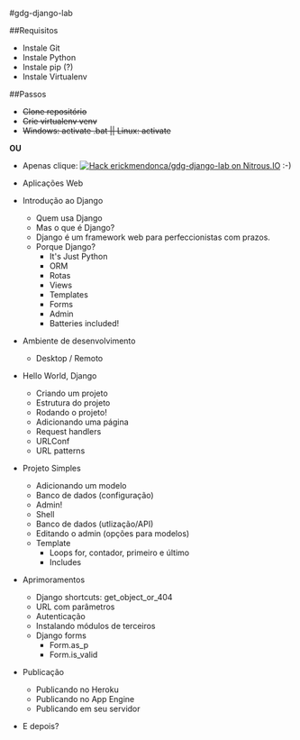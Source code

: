 #gdg-django-lab

##Requisitos
- Instale Git
- Instale Python
- Instale pip (?)
- Instale Virtualenv

##Passos
- ~~Clone repositório~~
- ~~Crie virtualenv venv~~
- ~~Windows: activate .bat || Linux: activate~~

**OU**
- Apenas clique: [![Hack erickmendonca/gdg-django-lab on Nitrous.IO](https://d3o0mnbgv6k92a.cloudfront.net/assets/hack-l-v1-3cc067e71372f6045e1949af9d96095b.png)](https://www.nitrous.io/hack_button?source=embed&runtime=django&repo=erickmendonca%2Fgdg-django-lab&file_to_open=README.md) :-)

- Aplicações Web
- Introdução ao Django
	- Quem usa Django
	- Mas o que é Django?
	- Django é um framework web para perfeccionistas com prazos.
	- Porque Django?
		- It's Just Python
		- ORM
		- Rotas
		- Views
		- Templates
		- Forms
		- Admin
		- Batteries included!
- Ambiente de desenvolvimento
	- Desktop / Remoto
- Hello World, Django
	- Criando um projeto
	- Estrutura do projeto
	- Rodando o projeto!
	- Adicionando uma página
	- Request handlers
	- URLConf
	- URL patterns
- Projeto Simples
	- Adicionando um modelo
	- Banco de dados (configuração)
	- Admin!
	- Shell
	- Banco de dados (utlização/API)
	- Editando o admin (opções para modelos)
	- Template
		- Loops for, contador, primeiro e último
		- Includes
- Aprimoramentos
	- Django shortcuts: get_object_or_404
	- URL com parâmetros
	- Autenticação
	- Instalando módulos de terceiros
	- Django forms
		- Form.as_p
		- Form.is_valid
- Publicação
	- Publicando no Heroku
	- Publicando no App Engine
	- Publicando em seu servidor
- E depois?